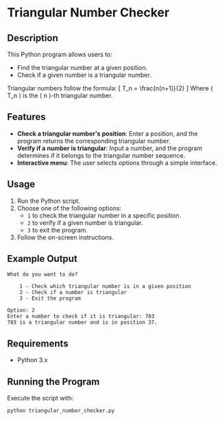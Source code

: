 # Triangular Number Checker

## Description
This Python program allows users to:
- Find the triangular number at a given position.
- Check if a given number is a triangular number.

Triangular numbers follow the formula:
\[ T_n = \frac{n(n+1)}{2} \]
Where \( T_n \) is the \( n \)-th triangular number.

## Features
- **Check a triangular number's position**: Enter a position, and the program returns the corresponding triangular number.
- **Verify if a number is triangular**: Input a number, and the program determines if it belongs to the triangular number sequence.
- **Interactive menu**: The user selects options through a simple interface.

## Usage
1. Run the Python script.
2. Choose one of the following options:
   - `1` to check the triangular number in a specific position.
   - `2` to verify if a given number is triangular.
   - `3` to exit the program.
3. Follow the on-screen instructions.

## Example Output
```
What do you want to do?

    1 - Check which triangular number is in a given position
    2 - Check if a number is triangular
    3 - Exit the program

Option: 2
Enter a number to check if it is triangular: 703
703 is a triangular number and is in position 37.
```

## Requirements
- Python 3.x

## Running the Program
Execute the script with:
```sh
python triangular_number_checker.py
```

